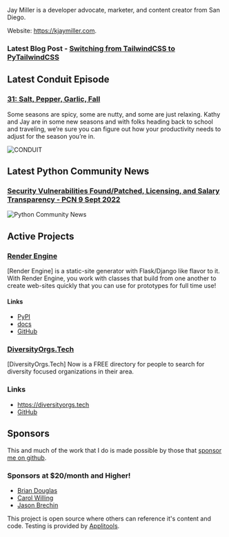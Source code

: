 Jay Miller is a developer advocate, marketer, and content creator from San Diego.

Website: <https://kjaymiller.com>.

### Latest Blog Post - [Switching from TailwindCSS to PyTailwindCSS](https://kjaymiller.com/blog/switch-to-pytailwindcss.html)

## Latest Conduit Episode
### [31: Salt, Pepper, Garlic, Fall](http://relay.fm/conduit/31)
Some seasons are spicy, some are nutty, and some are just relaxing. Kathy and Jay are in some new seasons and with folks heading back to school and traveling, we’re sure you can figure out how your productivity needs to adjust for the season you’re in.

![CONDUIT](https://kjaymiller.s3-us-west-2.amazonaws.com/images/conduit_artwork.png)

## Latest Python Community News
### [Security Vulnerabilities Found/Patched, Licensing, and Salary Transparency - PCN 9 Sept 2022](https://share.transistor.fm/s/052fe328)
![Python Community News](https://kjaymiller.azureedge.net/media/PCN%20Logo%20V0.16.jpg)

## Active Projects

### [Render Engine](https://render-engine.readthedocs.io)
[Render Engine] is a static-site generator with Flask/Django like flavor to it.
With Render Engine, you work with classes that build from one another to create
web-sites quickly that you can use for prototypes for full time use!

#### Links
- [PyPI](https://pypi.org/project/render-engine)
- [docs](https://render-engine.readthedocs.io)
- [GitHub](https://github.com/kjaymiller/render_engine)

### [DiversityOrgs.Tech](https://diversityorgs.tech)
[DiversityOrgs.Tech] Now is a FREE directory for people to search for diversity focused organizations in their area.

### Links
- <https://diversityorgs.tech>
- [GitHub](https://github.com/kjaymiller/diversity-orgs-tech)

## Sponsors
This and much of the work that I do is made possible by those that [sponsor me
on github](https://github.com/sponsors/kjaymiller).

### Sponsors at $20/month and Higher!
- [Brian Douglas](https://github.com/bdougie)
- [Carol Willing](https://github.com/willingc)
- [Jason Brechin](https://github.com/brechin)


This project is open source where others can reference it's content and code. Testing is provided by [Applitools](https://www.applitools.com/).